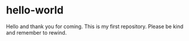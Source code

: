 # hello-world
Hello and thank you for coming. This is my first repository. Please be kind and remember to rewind.

